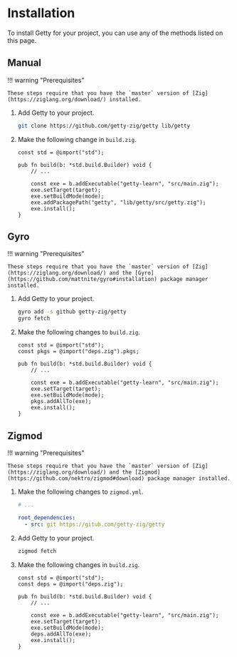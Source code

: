 # Installation

To install Getty for your project, you can use any of the methods listed on this page.

## Manual

!!! warning "Prerequisites"

    These steps require that you have the `master` version of [Zig](https://ziglang.org/download/) installed.

1. Add Getty to your project.

    ```sh title="Shell session"
    git clone https://github.com/getty-zig/getty lib/getty
    ```

2. Make the following change in `build.zig`.

    ```zig title="<code>build.zig</code>" hl_lines="9"
    const std = @import("std");

    pub fn build(b: *std.build.Builder) void {
        // ...

        const exe = b.addExecutable("getty-learn", "src/main.zig");
        exe.setTarget(target);
        exe.setBuildMode(mode);
        exe.addPackagePath("getty", "lib/getty/src/getty.zig");
        exe.install();
    }
    ```

## Gyro

!!! warning "Prerequisites"

    These steps require that you have the `master` version of [Zig](https://ziglang.org/download/) and the [Gyro](https://github.com/mattnite/gyro#installation) package manager installed.

1. Add Getty to your project.

    ```sh title="Shell session"
    gyro add -s github getty-zig/getty
    gyro fetch
    ```

2. Make the following changes to `build.zig`.

    ```zig title="<code>build.zig</code>" hl_lines="2 10"
    const std = @import("std");
    const pkgs = @import("deps.zig").pkgs;

    pub fn build(b: *std.build.Builder) void {
        // ...

        const exe = b.addExecutable("getty-learn", "src/main.zig");
        exe.setTarget(target);
        exe.setBuildMode(mode);
        pkgs.addAllTo(exe);
        exe.install();
    }
    ```

## Zigmod

!!! warning "Prerequisites"

    These steps require that you have the `master` version of [Zig](https://ziglang.org/download/) and the [Zigmod](https://github.com/nektro/zigmod#download) package manager installed.

1. Make the following changes to `zigmod.yml`.

    ```yaml title="<code>zigmod.yml</code>" hl_lines="3 4"
    # ...

    root_dependencies:
      - src: git https://gitub.com/getty-zig/getty
    ```

2. Add Getty to your project.

    ```sh title="Shell session"
    zigmod fetch
    ```

3. Make the following changes in `build.zig`.

    ```zig title="<code>build.zig</code>" hl_lines="2 10"
    const std = @import("std");
    const deps = @import("deps.zig");

    pub fn build(b: *std.build.Builder) void {
        // ...

        const exe = b.addExecutable("getty-learn", "src/main.zig");
        exe.setTarget(target);
        exe.setBuildMode(mode);
        deps.addAllTo(exe);
        exe.install();
    }
    ```
